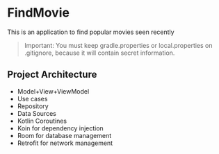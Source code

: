 # FindMovie
This is an application to find popular movies seen recently

> Important: You must keep gradle.properties or local.properties on .gitignore, because it will contain secret information.

## Project Architecture
* Model+View+ViewModel
* Use cases
* Repository
* Data Sources
* Kotlin Coroutines
* Koin for dependency injection
* Room for database management
* Retrofit for network management
